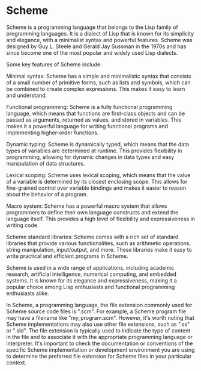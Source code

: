 # Scheme
Scheme is a programming language that belongs to the Lisp family of programming languages. It is a dialect of Lisp that is known for its simplicity and elegance, with a minimalist syntax and powerful features. Scheme was designed by Guy L. Steele and Gerald Jay Sussman in the 1970s and has since become one of the most popular and widely used Lisp dialects.

Some key features of Scheme include:

Minimal syntax: Scheme has a simple and minimalistic syntax that consists of a small number of primitive forms, such as lists and symbols, which can be combined to create complex expressions. This makes it easy to learn and understand.

Functional programming: Scheme is a fully functional programming language, which means that functions are first-class objects and can be passed as arguments, returned as values, and stored in variables. This makes it a powerful language for writing functional programs and implementing higher-order functions.

Dynamic typing: Scheme is dynamically typed, which means that the data types of variables are determined at runtime. This provides flexibility in programming, allowing for dynamic changes in data types and easy manipulation of data structures.

Lexical scoping: Scheme uses lexical scoping, which means that the value of a variable is determined by its closest enclosing scope. This allows for fine-grained control over variable bindings and makes it easier to reason about the behavior of a program.

Macro system: Scheme has a powerful macro system that allows programmers to define their own language constructs and extend the language itself. This provides a high level of flexibility and expressiveness in writing code.

Scheme standard libraries: Scheme comes with a rich set of standard libraries that provide various functionalities, such as arithmetic operations, string manipulation, input/output, and more. These libraries make it easy to write practical and efficient programs in Scheme.

Scheme is used in a wide range of applications, including academic research, artificial intelligence, numerical computing, and embedded systems. It is known for its elegance and expressiveness, making it a popular choice among Lisp enthusiasts and functional programming enthusiasts alike.

In Scheme, a programming language, the file extension commonly used for Scheme source code files is ".scm". For example, a Scheme program file may have a filename like "my_program.scm". However, it's worth noting that Scheme implementations may also use other file extensions, such as ".ss" or ".sld". The file extension is typically used to indicate the type of content in the file and to associate it with the appropriate programming language or interpreter. It's important to check the documentation or conventions of the specific Scheme implementation or development environment you are using to determine the preferred file extension for Scheme files in your particular context.

